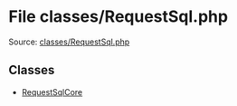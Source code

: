 File classes/RequestSql.php
=========

Source: [classes/RequestSql.php](https://github.com/PrestaShop/PrestaShop/blob/1.6.0.8/classes/RequestSql.php)


Classes
-------

* [RequestSqlCore](class.RequestSqlCore.md)

